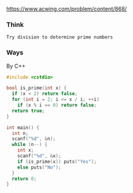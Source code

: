 https://www.acwing.com/problem/content/868/

### Think
```
Try division to determine prime numbers
```

### Ways
By C++
```C++
#include <cstdio>

bool is_prime(int x) {
  if (x < 2) return false;
  for (int i = 2; i <= x / i; ++i)
    if (x % i == 0) return false;
  return true;
}

int main() {
  int n;
  scanf("%d", &n);
  while (n--) {
    int x;
    scanf("%d", &x);
    if (is_prime(x)) puts("Yes");
    else puts("No");
  }
  return 0;
}
```
